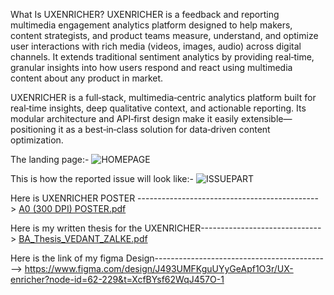 
What Is UXENRICHER?
UXENRICHER is a feedback and reporting multimedia engagement analytics platform designed to help makers, content strategists, and product teams measure, understand, and optimize user interactions with rich media (videos, images, audio) across digital channels. It extends traditional sentiment analytics by providing real‑time, granular insights into how users respond and react using multimedia content about any product in market.

UXENRICHER is a full‑stack, multimedia‑centric analytics platform built for real‑time insights, deep qualitative context, and actionable reporting. Its modular architecture and API‑first design make it easily extensible—positioning it as a best‑in‑class solution for data‑driven content optimization.


The landing page:-
![HOMEPAGE](https://github.com/user-attachments/assets/a25aa897-f5e9-456d-a880-9032852a6aec)

This is how the reported issue will look like:-
![ISSUEPART](https://github.com/user-attachments/assets/c8a67d0a-ade4-48bd-8830-977259611f1e)


Here is UXENRICHER POSTER ---------------------------------------------> [A0 (300 DPI) POSTER.pdf](https://github.com/user-attachments/files/19387572/A0.300.DPI.POSTER.pdf)

Here is my written thesis for the UXENRICHER------------------------------> [BA_Thesis_VEDANT_ZALKE.pdf](https://github.com/user-attachments/files/19387574/BA_Thesis_VEDANT_ZALKE.pdf)

Here is the link of my figma Design--------------------------------------------> https://www.figma.com/design/J493UMFKguUYyGeApf1O3r/UX-enricher?node-id=62-229&t=XcfBYsf62WqJ457O-1
